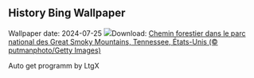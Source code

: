 ## History Bing Wallpaper
Wallpaper date: 2024-07-25
![](https://www.bing.com/th?id=OHR.SmokyMountainTrail_FR-FR2588316883_UHD.jpg&w=1000)Download: [Chemin forestier dans le parc national des Great Smoky Mountains, Tennessee, États-Unis (© putmanphoto/Getty Images)](https://www.bing.com/th?id=OHR.SmokyMountainTrail_FR-FR2588316883_UHD.jpg)

Auto get programm by LtgX
